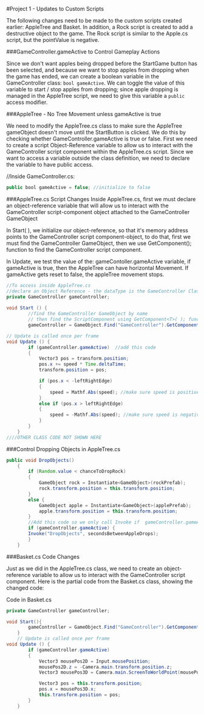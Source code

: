 $$$$#Project 1 - Updates to Custom Scripts

The following changes need to be made to the custom scripts created earlier: AppleTree and Basket.  In addition, a Rock script is created to add a destructive object to the game. The Rock script is similar to the Apple.cs script, but the pointValue is negative.  

###GameController.gameActive to Control Gameplay Actions 

Since we don't want apples being dropped before the StartGame button has been selected, and because we want to stop apples from dropping when the game has ended, we can create a boolean variable in the GameController class: `bool gameActive`.  We can toggle the value of this variable to start / stop apples from dropping; since apple dropping is managed in the AppleTree script, we need to give this variable a `public` access modifier.  

###AppleTree - No Tree Movement unless gameActive is true

We need to modify the AppleTree.cs class to make sure the AppleTree gameObject doesn't move until the StartButton is clicked.  We do this by checking whether GameController.gameActive is true or false.  First we need to create a script Object-Reference variable to allow us to interact with the GameController script component within the AppleTree.cs script.  Since we want to access a variable outside the class definition, we need to declare the variable to have public access.

//Inside GameController.cs:

```java
public bool gameActive = false; //initialize to false
```

###AppleTree.cs Script Changes
Inside AppleTree.cs, first we must declare an object-reference variable that will allow us to interact with the GameController script-component object attached to the GameController GameObject

In Start( ), we initialize our object-reference, so that it's memory address points to the GameController script component-object, to do that, first we must find the GameController GameObject, then we use GetComponent<T>(); function to find the GameController script component.

In Update, we test the value of the: gameContoller.gameActive variable, if gameActive is true, then the AppleTree can have horizontal Movement.  If gameActive gets reset to false, the appleTree movement stops.


```java
//To access inside AppleTree.cs
//declare an Object Reference - the dataType is the GameController Class Name
private GameController gameController;  
 
void Start () {  
        //find the GameController GameObject by name
        // then find the ScriptComponent using GetComponent<T>( ); function
        gameController = GameObject.Find("GameController").GetComponent<GameController>();

// Update is called once per frame
void Update () {
        if (gameController.gameActive)  //add this code
        {
            Vector3 pos = transform.position;
            pos.x += speed * Time.deltaTime;
            transform.position = pos;

            if (pos.x < -leftRightEdge)
            {
                speed = Mathf.Abs(speed); //make sure speed is positive
            }
            else if (pos.x > leftRightEdge)
            {
                speed = -Mathf.Abs(speed); //make sure speed is negative
            }
        }
	}
////OTHER CLASS CODE NOT SHOWN HERE
```

 ###Control Dropping Objects in AppleTree.cs 

```java
public void DropObjects()
    {
        if (Random.value < chanceToDropRock)
        {
            GameObject rock = Instantiate<GameObject>(rockPrefab);
            rock.transform.position = this.transform.position;
        }
        else { 
            GameObject apple = Instantiate<GameObject>(applePrefab);
            apple.transform.position = this.transform.position;
        }
        //Add this code so we only call Invoke if  gameController.gameActive is true.
        if (gameController.gameActive) { 
        Invoke("DropObjects", secondsBetweenAppleDrops);
        }
    }

```

###Basket.cs Code Changes

Just as we did in the AppleTree.cs class, we need to create an object-reference variable to allow us to interact with the GameController script component.  Here is the partial code from the Basket.cs class, showing the changed code:

Code in Basket.cs 

    

```java
private GameController gameController;

void Start(){
        gameController = GameObject.Find("GameController").GetComponent<GameController>();
    }
	// Update is called once per frame
void Update () {
        if (gameController.gameActive)
        {
            Vector3 mousePos2D = Input.mousePosition;
            mousePos2D.z = -Camera.main.transform.position.z;
            Vector3 mousePos3D = Camera.main.ScreenToWorldPoint(mousePos2D);

            Vector3 pos = this.transform.position;
            pos.x = mousePos3D.x;
            this.transform.position = pos;
        }
	}


	 
```

